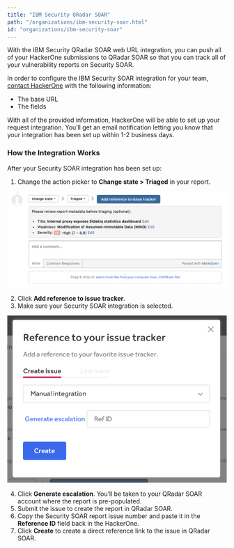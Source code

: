 ```yaml
---
title: "IBM Security QRadar SOAR"
path: "/organizations/ibm-security-soar.html"
id: "organizations/ibm-security-soar"
---
```


With the IBM Security QRadar SOAR web URL integration, you can push all of your HackerOne submissions to QRadar SOAR so that you can track all of your vulnerability reports on Security SOAR.

In order to configure the IBM Security SOAR integration for your team, [contact HackerOne](https://support.hackerone.com) with the following information:

* The base URL
* The fields

With all of the provided information, HackerOne will be able to set up your request integration. You’ll get an email notification letting you know that your integration has been set up within 1-2 business days.

### How the Integration Works
After your Security SOAR integration has been set up:
1. Change the action picker to **Change state > Triaged** in your report.

![integrations](./images/add-integration-reference.png)

2. Click **Add reference to issue tracker**.
3. Make sure your Security SOAR integration is selected.

![integration](./images/issue-tracker-reference.png)

4. Click **Generate escalation**. You’ll be taken to your QRadar SOAR account where the report is pre-populated.
3. Submit the issue to create the report in QRadar SOAR.
4. Copy the Security SOAR report issue number and paste it in the **Reference ID** field back in the HackerOne.
5. Click **Create** to create a direct reference link to the issue in QRadar SOAR.
